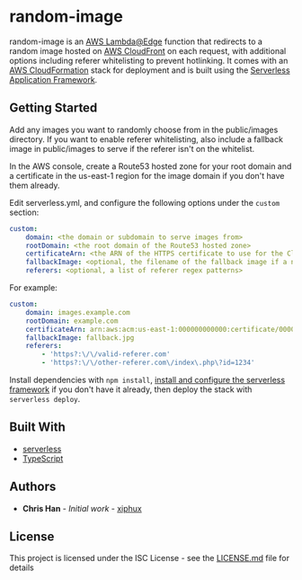 # random-image

random-image is an [AWS Lambda@Edge](https://aws.amazon.com/lambda/edge/) function that redirects to a random image hosted on [AWS CloudFront](https://aws.amazon.com/cloudfront/) on each request, with additional options including referer whitelisting to prevent hotlinking. It comes with an [AWS CloudFormation](https://aws.amazon.com/cloudformation/) stack for deployment and is built using the [Serverless Application Framework](https://www.serverless.com/).

## Getting Started

Add any images you want to randomly choose from in the public/images directory. If you want to enable referer whitelisting, also include a fallback image in public/images to serve if the referer isn't on the whitelist.

In the AWS console, create a Route53 hosted zone for your root domain and a certificate in the us-east-1 region for the image domain if you don't have them already.

Edit serverless.yml, and configure the following options under the `custom` section:

```yaml
custom:
    domain: <the domain or subdomain to serve images from>
    rootDomain: <the root domain of the Route53 hosted zone>
    certificateArn: <the ARN of the HTTPS certificate to use for the CloudFront distribution>
    fallbackImage: <optional, the filename of the fallback image if a non-whitelisted referer is found>
    referers: <optional, a list of referer regex patterns>
```

For example:

```yaml
custom:
    domain: images.example.com
    rootDomain: example.com
    certificateArn: arn:aws:acm:us-east-1:000000000000:certificate/00000000-0000-0000-0000-000000000000
    fallbackImage: fallback.jpg
    referers:
        - 'https?:\/\/valid-referer.com'
        - 'https?:\/\/other-referer.com\/index\.php\?id=1234'
```

Install dependencies with `npm install`, [install and configure the serverless framework](https://www.serverless.com/framework/docs/getting-started/) if you don't have it already, then deploy the stack with `serverless deploy`.

## Built With

* [serverless](https://www.serverless.com/)
* [TypeScript](https://www.typescriptlang.org/)

## Authors

* **Chris Han** - *Initial work* - [xiphux](https://github.com/xiphux)

## License

This project is licensed under the ISC License - see the [LICENSE.md](LICENSE.md) file for details